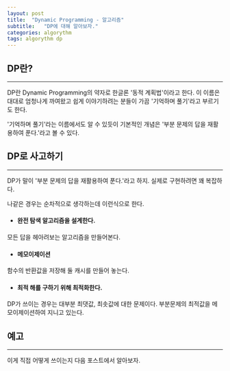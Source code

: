 ```yaml
---
layout: post
title:  "Dynamic Programming - 알고리즘"
subtitle:   "DP에 대해 알아보자."
categories: algorythm
tags: algorythm dp
---
```


## DP란?
---

DP란 Dynamic Programming의 약자로 한글론 '동적 계획법'이라고 한다. 이 이름은 대대로 엄청나게 까여왔고 쉽게 이야기하려는 분들이 가끔 '기억하며 풀기'라고 부르기도 한다.

'기억하며 풀기'라는 이름에서도 알 수 있듯이 기본적인 개념은 '부분 문제의 답을 재활용하여 푼다.'라고 볼 수 있다.

## DP로 사고하기
---

DP가 말이 '부분 문제의 답을 재활용하여 푼다.'라고 하지. 실제로 구현하려면 꽤 복잡하다.

나같은 경우는 순차적으로 생각하는데 이런식으로 한다.

- #### 완전 탐색 알고리즘을 설계한다.
모든 답을 헤아려보는 알고리즘을 만들어본다.

- #### 메모이제이션
함수의 반환값을 저장해 둘 캐시를 만들어 놓는다. 

- #### 최적 해를 구하기 위해 최적화한다.
DP가 쓰이는 경우는 대부분 최댓값, 최솟값에 대한 문제이다. 부분문제의 최적값을 메모이제이션하여 지니고 있는다.

## 예고
---

이게 직접 어떻게 쓰이는지 다음 포스트에서 알아보자.

